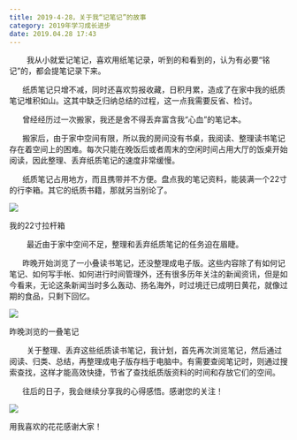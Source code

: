 ```yaml
---
title: 2019-4-28，关于我“记笔记”的故事
category: 2019年学习成长进步
date: 2019.04.28 17:43
---
```


        我从小就爱记笔记，喜欢用纸笔记录，听到的和看到的，认为有必要“铭记”的，都会提笔记录下来。  

      纸质笔记只增不减，同时还喜欢剪报收藏，日积月累，造成了在家中我的纸质笔记堆积如山。这其中缺乏归纳总结的过程，这一点我需要反省、检讨。

      曾经经历过一次搬家，我还是舍不得丢弃富含我“心血”的笔记本。

      搬家后，由于家中空间有限，所以我的房间没有书桌，我阅读、整理读书笔记存在着空间上的困难。每次只能在晚饭后或者周末的空闲时间占用大厅的饭桌开始阅读，因此整理、丢弃纸质笔记的速度非常缓慢。

      纸质笔记占用地方，而且携带并不方便。盘点我的笔记资料，能装满一个22寸的行李箱。其它的纸质书籍，那就另当别论了。

![](https://markdown-1301532546.cos.ap-guangzhou.myqcloud.com/peipei_blog/20210921144814.jpeg)  

我的22寸拉杆箱

        最近由于家中空间不足，整理和丢弃纸质笔记的任务迫在眉睫。  

      昨晚开始浏览了一小叠读书笔记，还没整理成电子版。这些内容除了有如何记笔记、如何写手帐、如何进行时间管理外，还有很多历年关注的新闻资讯，但是如今看来，无论这条新闻当时多么轰动、扬名海外，时过境迁已成明日黄花，就像过期的食品，只剩下回忆。

![](https://markdown-1301532546.cos.ap-guangzhou.myqcloud.com/peipei_blog/20210921144821.jpeg)  

昨晚浏览的一叠笔记

        关于整理、丢弃这些纸质读书笔记，我计划，首先再次浏览笔记，然后通过阅读、归类、总结，再整理成电子版存档于电脑中。有需要查阅笔记时，则通过搜索查找，这样才能高效快捷，节省了查找纸质版资料的时间和存放它们的空间。  

      往后的日子，我会继续分享我的心得感悟。感谢您的关注！

![](https://markdown-1301532546.cos.ap-guangzhou.myqcloud.com/peipei_blog/20210921144823.jpeg)  

用我喜欢的花花感谢大家！